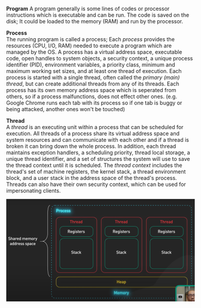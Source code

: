 **Program**
A program generally is some lines of codes or processor instructions which is executable and can be run. The code is saved on the disk; It could be loaded to the memory (RAM) and run by the processor. 

**Process**  
The running program is called a process; Each _process_ provides the resources (CPU, I/O, RAM) needed to execute a program which are managed by the OS. A process has a virtual address space, executable code, open handles to system objects, a security context, a unique process identifier (PID), environment variables, a priority class, minimum and maximum working set sizes, and at least one thread of execution. Each process is started with a single thread, often called the _primary (main) thread_, but can create additional threads from any of its threads.
Each process has its own memory address space which is seperated from others, so if a process malfunctions, does not effect other ones. (e.g. Google Chrome runs each tab with its process so if one tab is buggy or being attacked, another ones won't be touched)

**Thread**  
A _thread_ is an executing unit within a process that can be scheduled for execution. All threads of a process share its virtual address space and system resources and can communicate with each other and if a thread is broken it can bring down the whole process. In addition, each thread maintains exception handlers, a scheduling priority, thread local storage, a unique thread identifier, and a set of structures the system will use to save the thread context until it is scheduled. The _thread context_ includes the thread's set of machine registers, the kernel stack, a thread environment block, and a user stack in the address space of the thread's process. Threads can also have their own security context, which can be used for impersonating clients.

![Process & Thread](proc-threads.png)